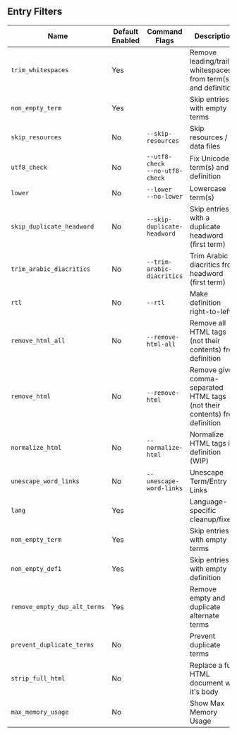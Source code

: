 ## Entry Filters

| Name                         | Default Enabled | Command Flags                        | Description                                                                 |
| ---------------------------- | --------------- | ------------------------------------ | --------------------------------------------------------------------------- |
| `trim_whitespaces`           | Yes             |                                      | Remove leading/trailing whitespaces from term(s) and definition             |
| `non_empty_term`             | Yes             |                                      | Skip entries with empty terms                                               |
| `skip_resources`             | No              | `--skip-resources`                   | Skip resources / data files                                                 |
| `utf8_check`                 | No              | `--utf8-check`<br/>`--no-utf8-check` | Fix Unicode in term(s) and definition                                       |
| `lower`                      | No              | `--lower`<br/>`--no-lower`           | Lowercase term(s)                                                           |
| `skip_duplicate_headword`    | No              | `--skip-duplicate-headword`          | Skip entries with a duplicate headword (first term)                         |
| `trim_arabic_diacritics`     | No              | `--trim-arabic-diacritics`           | Trim Arabic diacritics from headword (first term)                           |
| `rtl`                        | No              | `--rtl`                              | Make definition right-to-left                                               |
| `remove_html_all`            | No              | `--remove-html-all`                  | Remove all HTML tags (not their contents) from definition                   |
| `remove_html`                | No              | `--remove-html`                      | Remove given comma-separated HTML tags (not their contents) from definition |
| `normalize_html`             | No              | `--normalize-html`                   | Normalize HTML tags in definition (WIP)                                     |
| `unescape_word_links`        | No              | `--unescape-word-links`              | Unescape Term/Entry Links                                                   |
| `lang`                       | Yes             |                                      | Language-specific cleanup/fixes                                             |
| `non_empty_term`             | Yes             |                                      | Skip entries with empty terms                                               |
| `non_empty_defi`             | Yes             |                                      | Skip entries with empty definition                                          |
| `remove_empty_dup_alt_terms` | Yes             |                                      | Remove empty and duplicate alternate terms                                  |
| `prevent_duplicate_terms`    | No              |                                      | Prevent duplicate terms                                                     |
| `strip_full_html`            | No              |                                      | Replace a full HTML document with it's body                                 |
| `max_memory_usage`           | No              |                                      | Show Max Memory Usage                                                       |
